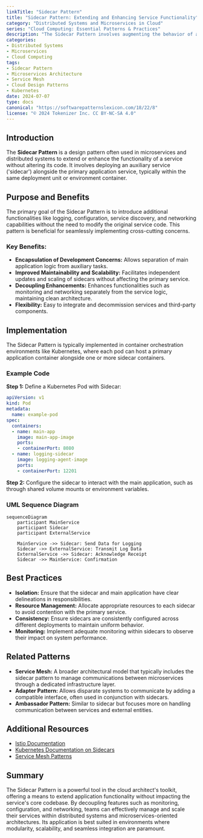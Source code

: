 ```yaml
---
linkTitle: "Sidecar Pattern"
title: "Sidecar Pattern: Extending and Enhancing Service Functionality"
category: "Distributed Systems and Microservices in Cloud"
series: "Cloud Computing: Essential Patterns & Practices"
description: "The Sidecar Pattern involves augmenting the behavior of a core application service by deploying auxiliary components alongside without modifying the primary service. It's widely used in cloud computing to enhance scalability, share workloads, and manage cross-cutting concerns."
categories:
- Distributed Systems
- Microservices
- Cloud Computing
tags:
- Sidecar Pattern
- Microservices Architecture
- Service Mesh
- Cloud Design Patterns
- Kubernetes
date: 2024-07-07
type: docs
canonical: "https://softwarepatternslexicon.com/18/22/8"
license: "© 2024 Tokenizer Inc. CC BY-NC-SA 4.0"
---
```


## Introduction

The **Sidecar Pattern** is a design pattern often used in microservices and distributed systems to extend or enhance the functionality of a service without altering its code. It involves deploying an auxiliary service ('sidecar') alongside the primary application service, typically within the same deployment unit or environment container.

## Purpose and Benefits

The primary goal of the Sidecar Pattern is to introduce additional functionalities like logging, configuration, service discovery, and networking capabilities without the need to modify the original service code. This pattern is beneficial for seamlessly implementing cross-cutting concerns.

### Key Benefits:
- **Encapsulation of Development Concerns:** Allows separation of main application logic from auxiliary tasks.
- **Improved Maintainability and Scalability:** Facilitates independent updates and scaling of sidecars without affecting the primary service.
- **Decoupling Enhancements:** Enhances functionalities such as monitoring and networking separately from the service logic, maintaining clean architecture.
- **Flexibility:** Easy to integrate and decommission services and third-party components.

## Implementation

The Sidecar Pattern is typically implemented in container orchestration environments like Kubernetes, where each pod can host a primary application container alongside one or more sidecar containers.

### Example Code

**Step 1:** Define a Kubernetes Pod with Sidecar:

```yaml
apiVersion: v1
kind: Pod
metadata:
  name: example-pod
spec:
  containers:
  - name: main-app
    image: main-app-image
    ports:
    - containerPort: 8080
  - name: logging-sidecar
    image: logging-agent-image
    ports:
    - containerPort: 12201
```

**Step 2:** Configure the sidecar to interact with the main application, such as through shared volume mounts or environment variables.

### UML Sequence Diagram

```mermaid
sequenceDiagram
    participant MainService
    participant Sidecar
    participant ExternalService

    MainService ->> Sidecar: Send Data for Logging
    Sidecar ->> ExternalService: Transmit Log Data
    ExternalService ->> Sidecar: Acknowledge Receipt
    Sidecar ->> MainService: Confirmation
```

## Best Practices

- **Isolation:** Ensure that the sidecar and main application have clear delineations in responsibilities.
- **Resource Management:** Allocate appropriate resources to each sidecar to avoid contention with the primary service.
- **Consistency:** Ensure sidecars are consistently configured across different deployments to maintain uniform behavior.
- **Monitoring:** Implement adequate monitoring within sidecars to observe their impact on system performance.

## Related Patterns

- **Service Mesh:** A broader architectural model that typically includes the sidecar pattern to manage communications between microservices through a dedicated infrastructure layer.
- **Adapter Pattern:** Allows disparate systems to communicate by adding a compatible interface, often used in conjunction with sidecars.
- **Ambassador Pattern:** Similar to sidecar but focuses more on handling communication between services and external entities.

## Additional Resources

- [Istio Documentation](https://istio.io/latest/docs/concepts/what-is-istio/)
- [Kubernetes Documentation on Sidecars](https://kubernetes.io/docs/concepts/workloads/pods/#using-pods)
- [Service Mesh Patterns](https://www.infoq.com/articles/understanding-service-mesh)

## Summary

The Sidecar Pattern is a powerful tool in the cloud architect's toolkit, offering a means to extend application functionality without impacting the service's core codebase. By decoupling features such as monitoring, configuration, and networking, teams can effectively manage and scale their services within distributed systems and microservices-oriented architectures. Its application is best suited in environments where modularity, scalability, and seamless integration are paramount.
